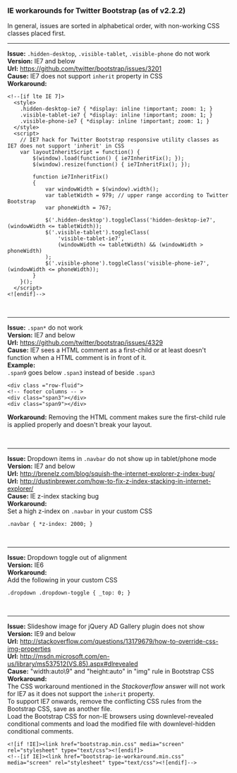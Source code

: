 ### IE workarounds for Twitter Bootstrap (as of v2.2.2)

In general, issues are sorted in alphabetical order, with non-working CSS classes placed first.
<br /><hr />
**Issue:** `.hidden-desktop`, `.visible-tablet`, `.visible-phone` do not work<br />
**Version:** IE7 and below<br />
**Url:** https://github.com/twitter/bootstrap/issues/3201<br />
**Cause:** IE7 does not support `inherit` property in CSS<br />
**Workaround:**
```
<!--[if lte IE 7]>
  <style>
    .hidden-desktop-ie7 { *display: inline !important; zoom: 1; }
    .visible-tablet-ie7 { *display: inline !important; zoom: 1; }
    .visible-phone-ie7 { *display: inline !important; zoom: 1; }
  </style>
  <script>
    // IE7 hack for Twitter Bootstrap responsive utility classes as IE7 does not support 'inherit' in CSS
    var layoutInheritScript = function() {
        $(window).load(function() { ie7InheritFix(); });
        $(window).resize(function() { ie7InheritFix(); });

        function ie7InheritFix()
        {
            var windowWidth = $(window).width();
            var tabletWidth = 979; // upper range according to Twitter Bootstrap
            var phoneWidth = 767;

            $('.hidden-desktop').toggleClass('hidden-desktop-ie7', (windowWidth <= tabletWidth));
            $('.visible-tablet').toggleClass(
                'visible-tablet-ie7',
                (windowWidth <= tabletWidth) && (windowWidth > phoneWidth)
            );
            $('.visible-phone').toggleClass('visible-phone-ie7', (windowWidth <= phoneWidth));
        }
    }();
  </script>
<![endif]-->
```


<br /><hr />
**Issue:** `.span*` do not work<br />
**Version:** IE7 and below<br />
**Url:** https://github.com/twitter/bootstrap/issues/4329<br />
**Cause:** IE7 sees a HTML comment as a first-child or at least doesn't function when a HTML comment is in front of it.<br />
**Example:**<br />
`.span9` goes below `.span3` instead of beside `.span3`
```
<div class ="row-fluid">
<!-- footer columns -- >
<div class="span3"></div>
<div class="span9"></div>
```
**Workaround:** Removing the HTML comment makes sure the first-child rule is applied properly and doesn't break your layout.


<br /><hr />
**Issue:** Dropdown items in `.navbar` do not show up in tablet/phone mode<br />
**Version:** IE7 and below<br />
**Url:** http://brenelz.com/blog/squish-the-internet-explorer-z-index-bug/<br />
**Url:** http://dustinbrewer.com/how-to-fix-z-index-stacking-in-internet-explorer/<br />
**Cause:** IE z-index stacking bug<br />
**Workaround:**<br />
Set a high z-index on `.navbar` in your custom CSS
```
.navbar { *z-index: 2000; }
```


<br /><hr />
**Issue:** Dropdown toggle out of alignment<br />
**Version:** IE6<br />
**Workaround:**<br />
Add the following in your custom CSS
```
.dropdown .dropdown-toggle { _top: 0; }
```


<br /><hr />
**Issue:** Slideshow image for jQuery AD Gallery plugin does not show<br />
**Version:** IE9 and below<br />
**Url:** http://stackoverflow.com/questions/13179679/how-to-override-css-img-properties<br />
**Url:** http://msdn.microsoft.com/en-us/library/ms537512(VS.85).aspx#dlrevealed<br />
**Cause:** "width:auto\9" and "height:auto" in "img" rule in Bootstrap CSS<br />
**Workaround:**<br />
The CSS workaround mentioned in the _Stackoverflow_ answer will not work for IE7 as it does not support the `inherit` property.<br />
To support IE7 onwards, remove the conflicting CSS rules from the Bootstrap CSS, save as another file.<br />
Load the Bootstrap CSS for non-IE browsers using downlevel-revealed conditional comments and
load the modified file with downlevel-hidden conditional comments.
```
<![if !IE]><link href="bootstrap.min.css" media="screen" rel="stylesheet" type="text/css"><![endif]>
<!--[if IE]><link href="bootstrap-ie-workaround.min.css" media="screen" rel="stylesheet" type="text/css"><![endif]-->
```
